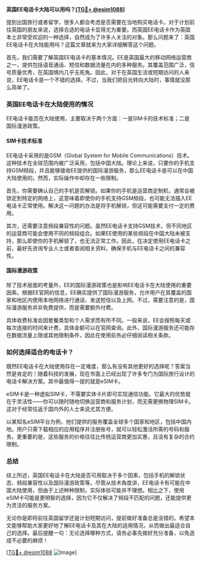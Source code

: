 **英国EE电话卡大陆可以用吗？[[TG💪+ @esim1088](https://t.me/s/esim1088)]**

提到出国旅行或者留学，很多人都会考虑是否需要在当地购买电话卡。对于计划前往英国的朋友来说，选择合适的电话卡显得尤为重要。而英国EE电话卡作为英国本土非常受欢迎的一种选择，自然成为了许多人关注的对象。那么问题来了：英国EE电话卡在大陆能用吗？这篇文章就来为大家详细解答这个问题。

首先，我们需要了解英国EE电话卡的基本情况。EE是英国最大的移动网络运营商之一，提供包括语音通话、短信和数据流量在内的多种服务。其覆盖范围广泛，信号质量优秀，在英国境内几乎无死角。因此，对于在英国生活或短期访问的人来说，EE电话卡是一个不错的选择。不过，当我们把目光转向大陆时，事情就没那么简单了。

### 英国EE电话卡在大陆使用的情况

EE电话卡能否在大陆使用，主要取决于两个方面：一是SIM卡的技术标准；二是国际漫游政策。

#### SIM卡技术标准

EE电话卡采用的是GSM（Global System for Mobile Communications）技术。这种技术在全球范围内被广泛采用，包括中国大陆。理论上来说，只要你的手机支持GSM频段，并且能够接收EE提供的国际漫游服务，那么EE电话卡是可以在中国大陆使用的。然而，实际操作中却存在一些限制。

首先，你需要确认自己的手机是否解锁。如果你的手机是运营商定制机，通常会被锁定到特定的网络上，这意味着即使你的手机支持GSM频段，也可能无法插入EE电话卡正常使用。解决这一问题的办法是将手机解锁，但这可能需要支付一定的费用。

其次，还需要注意频段兼容性的问题。虽然EE电话卡支持GSM技术，但不同地区的运营商可能会使用不同的频段组合。如果EE使用的某些频段在中国大陆未被支持，那么即使你的手机解锁了，也无法正常工作。因此，在决定使用EE电话卡之前，最好先咨询专业人士或者查阅相关资料，确保手机与EE电话卡之间的兼容性。

#### 国际漫游政策

除了技术层面的考量外，EE的国际漫游政策也是影响EE电话卡在大陆使用的重要因素。根据EE官网的信息，EE确实提供了国际漫游服务，允许用户在其覆盖的国家和地区内使用本地网络进行通话、发送短信以及上网。不过，需要注意的是，国际漫游服务并非免费提供，而是需要额外付费。

具体收费标准会因套餐类型和个人需求而有所不同。一般来说，EE会按照每天或每次连接的时间来计费，具体金额可以在官网查询。此外，国际漫游服务还可能存在数据流量上限或其他限制条件，因此在使用前务必仔细阅读相关条款。

### 如何选择适合的电话卡？

既然EE电话卡在大陆使用存在一定难度，那么有没有其他更好的选择呢？答案当然是肯定的！随着科技的发展，现在市面上已经出现了许多专门为国际旅行设计的电话卡解决方案。其中最值得一提的就是eSIM卡。

eSIM卡是一种虚拟SIM卡，不需要实体卡片即可实现通信功能。它最大的优势就在于灵活性——你可以随时随地切换运营商和服务计划，而无需更换物理SIM卡。这对于经常往返于国内外的人士来说尤其方便。

以某知名eSIM平台为例，他们提供的服务覆盖全球多个国家和地区，包括中国内地。用户只需下载相应的应用程序并注册账号，就可以轻松激活所需的号码和服务。更重要的是，这些服务的价格往往比传统运营商更加实惠，且没有复杂的合约限制。

### 总结

综上所述，英国EE电话卡在大陆是否可用取决于多个因素，包括手机的解锁状态、频段兼容性以及国际漫游政策等。尽管从技术角度讲，EE电话卡有可能在中国大陆使用，但由于上述种种限制，实际体验可能并不理想。相比之下，使用eSIM卡可能是更明智的选择，因为它不仅解决了频段不匹配的问题，还能提供更为灵活的服务方案。

无论你是即将前往英国留学还是计划短期访问，提前做好准备总是没错的。希望本文能够帮助大家更好地了解EE电话卡及其在大陆的适用情况，从而做出最适合自己的选择。最后提醒一句：无论选择哪种方式，请务必事先做好充分准备，以免造成不必要的麻烦！

[[TG💪+ @esim1088](https://t.me/s/esim1088) ![Image](https://i.postimg.cc/4NQfJmqS/Snipaste-2025-05-13-00-14-12.png)]